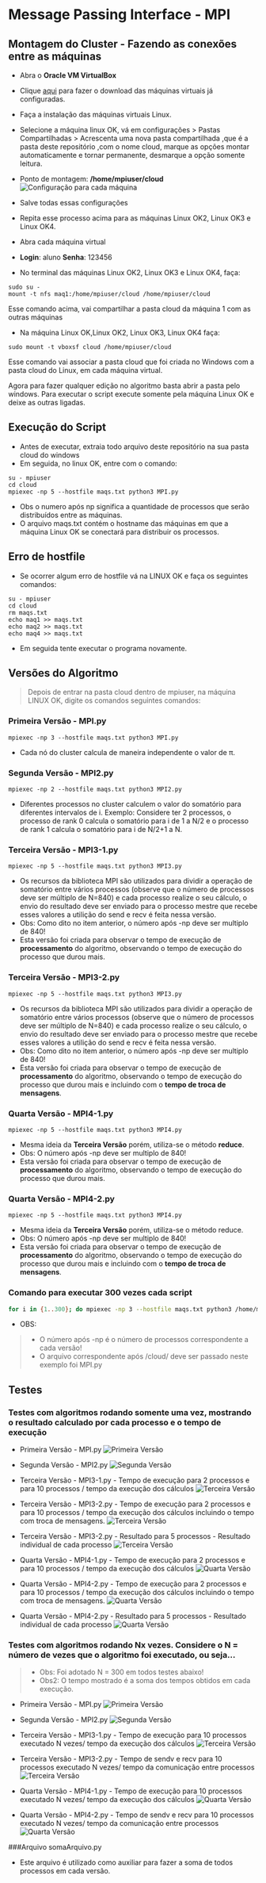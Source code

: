 # Message Passing Interface - MPI

## Montagem do Cluster - Fazendo as conexões entre as máquinas

* Abra o **Oracle VM VirtualBox**
* Clique [aqui](https://drive.google.com/file/d/1Ls0aK9VIoZbdWka1UbynlR1Z9GjzfwRQ/view?usp=sharing) para fazer o download das máquinas virtuais já configuradas.
* Faça a instalação das máquinas virtuais Linux.
* Selecione a máquina linux OK, vá em configurações > Pastas Compartilhadas > Acrescenta uma nova pasta compartilhada ,que é a pasta deste repositório ,com o nome cloud, marque as opções montar automaticamente e tornar permanente, desmarque a opção somente leitura.
* Ponto de montagem: **/home/mpiuser/cloud**
![Configuração para cada máquina](https://imgur.com/LsxTEsO.png)
* Salve todas essas configurações
* Repita esse processo acima para as máquinas Linux OK2, Linux OK3 e Linux OK4.
* Abra cada máquina virtual
* **Login**: aluno **Senha**: 123456 


* No terminal das máquinas Linux OK2, Linux OK3 e Linux OK4, faça:
```shell
sudo su - 
mount -t nfs maq1:/home/mpiuser/cloud /home/mpiuser/cloud
```
Esse comando acima, vai compartilhar a pasta cloud da máquina 1 com as outras máquinas 

* Na máquina Linux OK,Linux OK2, Linux OK3, Linux OK4 faça:
```shell
sudo mount -t vboxsf cloud /home/mpiuser/cloud 
```
Esse comando vai associar a pasta cloud que foi criada no Windows com a pasta cloud do Linux, em cada máquina virtual.

Agora para fazer qualquer edição no algoritmo basta abrir a pasta pelo windows.
Para executar o script execute somente pela máquina Linux OK e deixe as outras ligadas.


## Execução do Script
* Antes de executar, extraia todo arquivo deste repositório na sua pasta cloud do windows
* Em seguida, no linux OK, entre com o comando:

```shell
su - mpiuser
cd cloud
mpiexec -np 5 --hostfile maqs.txt python3 MPI.py
```
* Obs o numero após np significa a quantidade de processos que serão distribuídos entre as máquinas.
* O arquivo maqs.txt contém o hostname das máquinas em que a máquina Linux OK se conectará para distribuir os processos.

## Erro de hostfile
* Se ocorrer algum erro de hostfile vá na LINUX OK e faça os seguintes comandos:
```shell
su - mpiuser
cd cloud
rm maqs.txt
echo maq1 >> maqs.txt
echo maq2 >> maqs.txt
echo maq4 >> maqs.txt
```
* Em seguida tente executar o programa novamente.

## Versões do Algoritmo
> Depois de entrar na pasta cloud dentro de mpiuser, na máquina LINUX OK, digite os comandos seguintes comandos:
### Primeira Versão - MPI.py
```shell
mpiexec -np 3 --hostfile maqs.txt python3 MPI.py
```
* Cada nó do cluster calcula de maneira independente o valor de π.
### Segunda Versão - MPI2.py
```shell
mpiexec -np 2 --hostfile maqs.txt python3 MPI2.py
```
* Diferentes processos no cluster calculem o valor do somatório para diferentes intervalos de i. Exemplo: Considere ter 2 processos, o processo de rank 0 calcula o somatório para i de 1 a N/2 e o processo de rank 1 calcula o somatório para i de N/2+1 a N.

### Terceira Versão - MPI3-1.py
```shell
mpiexec -np 5 --hostfile maqs.txt python3 MPI3.py
```
* Os recursos da biblioteca MPI são utilizados para dividir a operação de somatório entre vários processos (observe que o número de processos deve ser múltiplo de N=840) e cada processo realize o seu cálculo, o envio do resultado deve ser enviado para o processo mestre que recebe esses valores a utilição do send e recv é feita nessa versão.
* Obs: Como dito no item anterior, o número após -np deve ser multiplo de 840!
* Esta versão foi criada para observar o tempo de execução de **processamento** do algoritmo, observando o tempo de execução do processo que durou mais.

### Terceira Versão - MPI3-2.py
```shell
mpiexec -np 5 --hostfile maqs.txt python3 MPI3.py
```
* Os recursos da biblioteca MPI são utilizados para dividir a operação de somatório entre vários processos (observe que o número de processos deve ser múltiplo de N=840) e cada processo realize o seu cálculo, o envio do resultado deve ser enviado para o processo mestre que recebe esses valores a utilição do send e recv é feita nessa versão.
* Obs: Como dito no item anterior, o número após -np deve ser multiplo de 840!
* Esta versão foi criada para observar o tempo de execução de **processamento** do algoritmo, observando o tempo de execução do processo que durou mais e incluindo com o **tempo de troca de mensagens**.

### Quarta Versão - MPI4-1.py
```shell
mpiexec -np 5 --hostfile maqs.txt python3 MPI4.py
```
* Mesma ideia da **Terceira Versão** porém, utiliza-se o método **reduce**.
* Obs: O número após -np deve ser multiplo de 840!
* Esta versão foi criada para observar o tempo de execução de **processamento** do algoritmo, observando o tempo de execução do processo que durou mais.


### Quarta Versão - MPI4-2.py
```shell
mpiexec -np 5 --hostfile maqs.txt python3 MPI4.py
```
* Mesma ideia da **Terceira Versão** porém, utiliza-se o método reduce.
* Obs: O número após -np deve ser multiplo de 840!
* Esta versão foi criada para observar o tempo de execução de **processamento** do algoritmo, observando o tempo de execução do processo que durou mais e incluindo com o **tempo de troca de mensagens**.

### Comando para executar 300 vezes cada script

```bash
for i in {1..300}; do mpiexec -np 3 --hostfile maqs.txt python3 /home/mpiuser/cloud/MPI.py; done
```
* OBS:
> * O número após -np é o número de processos correspondente a cada versão!
> * O arquivo correspondente após /cloud/ deve ser passado neste exemplo foi MPI.py


## Testes

### Testes com algoritmos rodando somente uma vez, mostrando o resultado calculado por cada processo e o tempo de execução
* Primeira Versão - MPI.py
![Primeira Versão](https://imgur.com/AwVuU1f.png)

* Segunda Versão - MPI2.py
![Segunda Versão](https://imgur.com/OIbtn8V.png)

* Terceira Versão - MPI3-1.py - Tempo de execução para 2 processos e para 10 processos / tempo da execução dos cálculos
![Terceira Versão](https://imgur.com/59xWSRt.png)

* Terceira Versão - MPI3-2.py - Tempo de execução para 2 processos e para 10 processos / tempo da execução dos cálculos incluindo o tempo com troca de mensagens.
![Terceira Versão](https://imgur.com/xGLDTZN.png)

* Terceira Versão - MPI3-2.py - Resultado para 5 processos - Resultado individual de cada processo
![Terceira Versão](https://imgur.com/P0bOyhg.png)

* Quarta Versão - MPI4-1.py - Tempo de execução para 2 processos e para 10 processos / tempo da execução dos cálculos
![Quarta Versão](https://imgur.com/PEvZa1K.png)

* Quarta Versão - MPI4-2.py - Tempo de execução para 2 processos e para 10 processos / tempo da execução dos cálculos incluindo o tempo com troca de mensagens.
![Quarta Versão](https://imgur.com/6IHrBeQ.png)

* Quarta Versão - MPI4-2.py - Resultado para 5 processos - Resultado individual de cada processo
![Quarta Versão](https://imgur.com/4QhVNaI.png)

### Testes com algoritmos rodando Nx vezes. Considere o N = número de vezes que o algoritmo foi executado, ou seja...
> * Obs: Foi adotado N = 300 em todos testes abaixo!
> * Obs2: O tempo mostrado é a soma dos tempos obtidos em cada execução.
* Primeira Versão - MPI.py
![Primeira Versão](https://imgur.com/0M3w5qx.png)

* Segunda Versão - MPI2.py
![Segunda Versão](https://imgur.com/FIqIHgV.png)

* Terceira Versão - MPI3-1.py - Tempo de execução para 10 processos executado N vezes/ tempo da execução dos cálculos
![Terceira Versão](https://imgur.com/xW0QojW.png)

* Terceira Versão - MPI3-2.py - Tempo de sendv e recv para 10 processos executado N vezes/ tempo da comunicação entre processos
![Terceira Versão](https://imgur.com/hnPgq0K.png)



* Quarta Versão - MPI4-1.py - Tempo de execução para 10 processos executado N vezes/ tempo da execução dos cálculos
![Quarta Versão](https://imgur.com/NULBCgn.png)

* Quarta Versão - MPI4-2.py - Tempo de sendv e recv para 10 processos executado N vezes/ tempo da comunicação entre processos
![Quarta Versão](https://imgur.com/gQzj87s.png)

###Arquivo somaArquivo.py
* Este arquivo é utilizado como auxiliar para fazer a soma de todos processos em cada versão.
